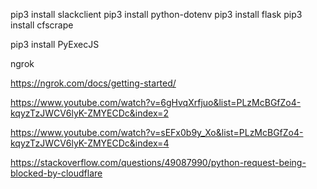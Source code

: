 pip3 install slackclient
pip3 install python-dotenv
pip3 install flask
pip3 install cfscrape

pip3 install PyExecJS


ngrok


https://ngrok.com/docs/getting-started/

https://www.youtube.com/watch?v=6gHvqXrfjuo&list=PLzMcBGfZo4-kqyzTzJWCV6lyK-ZMYECDc&index=2

https://www.youtube.com/watch?v=sEFx0b9y_Xo&list=PLzMcBGfZo4-kqyzTzJWCV6lyK-ZMYECDc&index=4


https://stackoverflow.com/questions/49087990/python-request-being-blocked-by-cloudflare